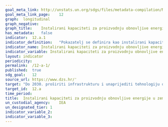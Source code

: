 ```yaml
---	
goal_meta_link:	http://unstats.un.org/sdgs/files/metadata-compilation/Metadata-Goal-12.pdf'
goal_meta_link_page:	12
graph:	longitudinal
graph_negative:	
graph_title:	Instalirani kapaciteti za proizvodnju obnovljive energije (MW)
has_metadata:	false
indicator:	12.a.1
indicator_definition:	"Pokazatelj se definira kao instalirani kapacitet elektrana koje proizvode električnu energiju iz obnovljivih izvora energije u megavatima (MW). Kapacitet se definira kao maksimalni neto električni kapacitet instaliran na kraju godine, a definicija obnovljivih izvora energije preuzima se iz Statuta IRENA-e, koji definira obnovljivu energiju kao onu koja uključuje sljedeće izvore energije: hidroenergiju; energiju mora (energiju oceana, energiju plime i oseke te energiju valova); energiju vjetra; sunčevu energiju (fotonaponsku i toplinsku energiju); bioenergiju; geotermalnu energiju. "
indicator_name:	Instalirani kapaciteti za proizvodnju obnovljive energije u zemljama u razvoju i razvijenim zemljama (u vatima po glavi stanovnika)
indicator_variable:	Instalirani kapaciteti za proizvodnju obnovljive energije (MW)
layout:	indicator
periodicity:	
permalink:	/12-a-1/
published:	true  
sdg_goal:	12
source_url:	https://www.dzs.hr/'
target:	"Do 2030. proširiti infrastrukturu i unaprijediti tehnologiju opskrbe modernim i održivim energetskim uslugama za sve u zemljama u razvoju, posebno u najmanje razvijenim zemljama i malim otočnim državama u razvoju"
target_id:	12.a
time_period:	
title:	Instalirani kapaciteti za proizvodnju obnovljive energije u zemljama u razvoju i razvijenim zemljama (u vatima po glavi stanovnika)
un_custodial_agency:	IEA
un_designated_tier:	1
indicator_variable_2:	
indicator_variable_3:	
---	
```

